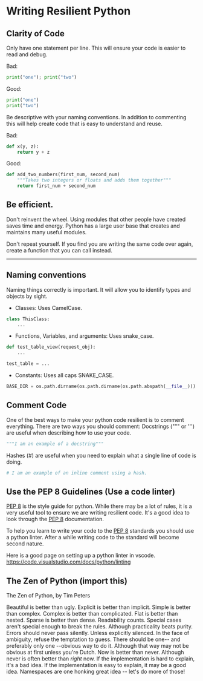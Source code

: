 # Writing Resilient Python

## Clarity of Code
Only have one statement per line. This will ensure your code is easier to read and debug.

Bad:
```python
print("one"); print("two")
```

Good:
```python
print("one")
print("two")
```

Be descriptive with your naming conventions. In addition to commenting this will help 
create code that is easy to understand and reuse.

Bad:
```python
def x(y, z):
    return y + z
```

Good:
```python
def add_two_numbers(first_num, second_num)
    """Takes two integers or floats and adds them together"""
    return first_num + second_num
```


## Be efficient. 
Don't reinvent the wheel. Using modules that other people have created saves time and energy. Python has a large user base that creates and maintains many useful modules.

Don't repeat yourself. If you find you are writing the same code over again, create a function that you can call instead.

--- 

## Naming conventions
Naming things correctly is important. It will allow you to identify types and objects by sight.
- Classes: Uses CamelCase.
```python
class ThisClass:
    ...
```
- Functions, Variables, and arguments: Uses snake_case.
```python
def test_table_view(request_obj):
    ...

test_table = ...
```
- Constants: Uses all caps SNAKE_CASE.
```python
BASE_DIR = os.path.dirname(os.path.dirname(os.path.abspath(__file__)))
```

## Comment Code
One of the best ways to make your python code resilient is to comment everything. 
There are two ways you should comment:
Docstrings (""" or ''') are useful when describing how to use your code.
```python
"""I am an example of a docstring"""
```
Hashes (#) are useful when you need to explain what a single line of code is doing.
```python
# I am an example of an inline comment using a hash.
```

## Use the PEP 8 Guidelines (Use a code linter)
[PEP 8](https://www.python.org/dev/peps/pep-0008/) is the style guide for python. While there may be a lot of rules, it 
is a very useful tool to ensure we are writing resilient code. It's a good idea to look through the [PEP 8](https://www.python.org/dev/peps/pep-0008/) documentation. 

To help you learn to write your code to the [PEP 8](https://www.python.org/dev/peps/pep-0008/) standards you should use a python linter. After a while writing code to the standard will become second nature.

Here is a good page on setting up a python linter in vscode. https://code.visualstudio.com/docs/python/linting

## The Zen of Python (import this)
The Zen of Python, by Tim Peters

Beautiful is better than ugly.
Explicit is better than implicit.
Simple is better than complex.
Complex is better than complicated.
Flat is better than nested.
Sparse is better than dense.
Readability counts.
Special cases aren't special enough to break the rules.
Although practicality beats purity.
Errors should never pass silently.
Unless explicitly silenced.
In the face of ambiguity, refuse the temptation to guess.
There should be one-- and preferably only one --obvious way to do it.
Although that way may not be obvious at first unless you're Dutch.
Now is better than never.
Although never is often better than *right* now.
If the implementation is hard to explain, it's a bad idea.
If the implementation is easy to explain, it may be a good idea.
Namespaces are one honking great idea -- let's do more of those!
